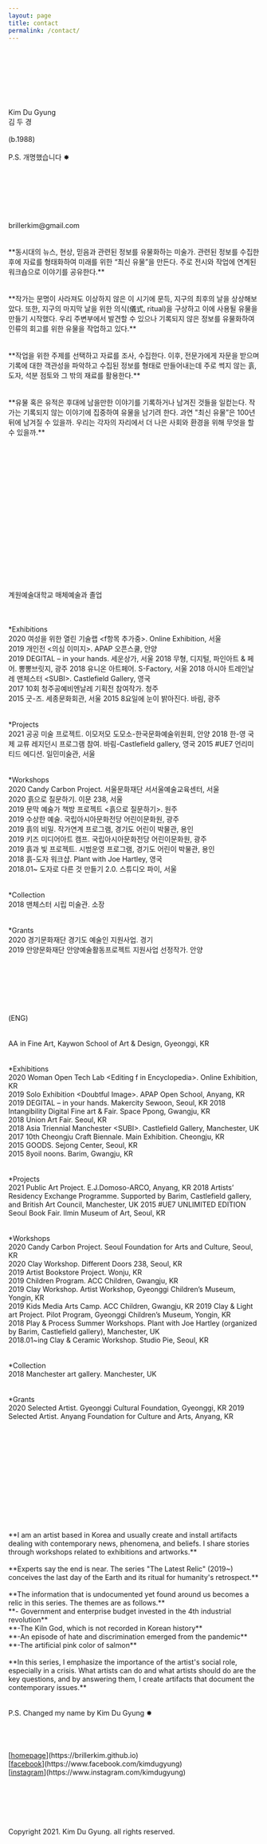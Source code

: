 ```yaml
---
layout: page
title: contact
permalink: /contact/
---
```

<br>
<br>
<br>
<br>
<br>
<br>
<br>
Kim Du Gyung<br> 
김 두 경 
<br>
<br>
(b.1988)<br>
<br>
P.S. 개명했습니다 ✸
<br>
<br>
<br>
<br>
<br>
<br>
<br>
<br>
brillerkim@gmail.com<br>
<br>
<br>
**동시대의 뉴스, 현상, 믿음과 관련된 정보를 유물화하는 미술가. 관련된 정보를 수집한 후에 자료를 형태화하여 미래를 위한 “최신 유물”을 만든다. 주로 전시와 작업에 연계된 워크숍으로 이야기를 공유한다.**<br>
<br>
<br>
**작가는 문명이 사라져도 이상하지 않은 이 시기에 문득, 지구의 최후의 날을 상상해보았다. 또한, 지구의 마지막 날을 위한 의식(儀式, ritual)을 구상하고 이에 사용될 유물을 만들기 시작했다. 우리 주변부에서 발견할 수 있으나 기록되지 않은 정보를 유물화하여 인류의 회고를 위한 유물을 작업하고 있다.**<br>
<br>
<br>
**작업을 위한 주제를 선택하고 자료를 조사, 수집한다. 이후, 전문가에게 자문을 받으며 기록에 대한 객관성을 파악하고 수집된 정보를 형태로 만들어내는데 주로 썩지 않는 흙, 도자, 석분 점토와 그 밖의 재료를 활용한다.**<br>
<br>
<br>
**유물 혹은 유적은 후대에 남을만한 이야기를 기록하거나 남겨진 것들을 일컫는다. 작가는 기록되지 않는 이야기에 집중하여 유물을 남기려 한다. 과연 "최신 유물”은 100년 뒤에 남겨질 수 있을까. 우리는 각자의 자리에서 더 나은 사회와 환경을 위해 무엇을 할 수 있을까.**<br>
<br> 
<br> 
<br>  
<br>
<br>
<br>
<br>
<br>
<br>
<br>
<br>
<br>
<br>
<br>
<br>
<br>
<br>
<br>
계원예술대학교 매체예술과 졸업 
<br>
<br>
<br>
<br>
*Exhibitions
<br>
2020 여성을 위한 열린 기술랩 &#60;f항목 추가중&#62;. Online Exhibition, 서울<br>
2019 개인전 &#60;의심 이미지&#62;. APAP 오픈스쿨, 안양<br>
2019 DEGITAL – in your hands. 세운상가, 서울  
2018 무형, 디지털, 파인아트 & 페어. 뽕뽕브릿지, 광주  
2018 유니온 아트페어. S-Factory, 서울  
2018 아시아 트레인날레 맨체스터 &#60;SUBI&#62;. Castlefield Gallery, 영국<br> 
2017 10회 청주공예비엔날레 기획전 참여작가. 청주<br> 
2015 굿-즈. 세종문화회관, 서울  
2015 8요일에 눈이 밝아진다. 바림, 광주 
<br>
<br>
<br>
*Projects
<br>
2021 공공 미술 프로젝트. 이모저모 도모소-한국문화예술위원회, 안양   
2018 한-영 국제 교류 레지던시 프로그램 참여. 바림-Castlefield gallery, 영국    
2015 #UE7 언리미티드 에디션. 일민미술관, 서울
<br>
<br>
<br>
*Workshops
<br>
2020 Candy Carbon Project. 서울문화재단 서서울예술교육센터, 서울<br>
2020 흙으로 질문하기. 이문 238, 서울<br>
2019 문막 예술가 책방 프로젝트 &#60;흙으로 질문하기&#62;. 원주<br>
2019 수상한 예술. 국립아시아문화전당 어린이문화원, 광주<br>
2019 흙의 비밀. 작가연계 프로그램, 경기도 어린이 박물관, 용인<br>
2019 키즈 미디어아트 캠프. 국립아시아문화전당 어린이문화원, 광주<br>
2019 흙과 빛 프로젝트. 시범운영 프로그램, 경기도 어린이 박물관, 용인<br>
2018 흙-도자 워크샵. Plant with Joe Hartley, 영국<br> 
2018.01~ 도자로 다른 것 만들기 2.0. 스튜디오 파이, 서울 
<br>
<br>
<br>
*Collection 
<br>
2018 맨체스터 시립 미술관. 소장
<br>
<br>
<br>
*Grants
<br>
2020 경기문화재단 경기도 예술인 지원사업. 경기<br>
2019 안양문화재단 안양예술활동프로젝트 지원사업 선정작가. 안양     
<br>
<br> 
<br>
<br>
<br>
<br>
<br>
<br>
(ENG)
<br>
<br>
<br>
AA in Fine Art, Kaywon School of Art & Design, Gyeonggi, KR  
<br>
<br>
<br>
*Exhibitions
<br>
2020 Woman Open Tech Lab &#60;Editing f in Encyclopedia&#62;. Online Exhibition, KR<br> 
2019 Solo Exhibition &#60;Doubtful Image&#62;. APAP Open School, Anyang, KR<br> 
2019 DEGITAL – in your hands. Makercity Sewoon, Seoul, KR   
2018 Intangibility Digital Fine art & Fair. Space Ppong, Gwangju, KR<br> 
2018 Union Art Fair. Seoul, KR<br> 
2018 Asia Triennial Manchester &#60;SUBI&#62;. Castlefield Gallery, Manchester, UK<br>
2017 10th Cheongju Craft Biennale. Main Exhibition. Cheongju, KR<br> 
2015 GOODS. Sejong Center, Seoul, KR<br> 
2015 8yoil noons. Barim, Gwangju, KR
<br>
<br>
<br>
*Projects
<br>
2021 Public Art Project. E.J.Domoso-ARCO, Anyang, KR     
2018 Artists’ Residency Exchange Programme. Supported by Barim, Castlefield gallery, and British Art Council, Manchester, UK   
2015 #UE7 UNLIMITED EDITION Seoul Book Fair. Ilmin Museum of Art, Seoul, KR
<br>
<br>
<br>
*Workshops
<br>
2020 Candy Carbon Project. Seoul Foundation for Arts and Culture, Seoul, KR<br>
2020 Clay Workshop. Different Doors 238, Seoul, KR<br>
2019 Artist Bookstore Project. Wonju, KR<br> 
2019 Children Program. ACC Children, Gwangju, KR<br> 
2019 Clay Workshop. Artist Workshop, Gyeonggi Children’s Museum, Yongin, KR<br>
2019 Kids Media Arts Camp. ACC Children, Gwangju, KR  
2019 Clay & Light art Project. Pilot Program, Gyeonggi Children’s Museum, Yongin, KR<br> 
2018 Play & Process Summer Workshops. Plant with Joe Hartley (organized by Barim, Castlefield gallery), Manchester, UK<br> 
2018.01~ing Clay & Ceramic Workshop. Studio Pie, Seoul, KR
<br>
<br>
<br>
*Collection 
<br>
2018 Manchester art gallery. Manchester, UK 
<br>
<br>
<br>
*Grants
<br>
2020 Selected Artist. Gyeonggi Cultural Foundation, Gyeonggi, KR   
2019 Selected Artist. Anyang Foundation for Culture and Arts, Anyang, KR   
<br>
<br>  
<br>
<br>
<br>
<br>
<br>
<br>
<br>
<br>
<br>
<br>
<br>
<br>
**I am an artist based in Korea and usually create and install artifacts dealing with contemporary news, phenomena, and beliefs. I share stories through workshops related to exhibitions and artworks.**<br>
<br>
**Experts say the end is near. The series "The Latest Relic" (2019~) conceives the last day of the Earth and its ritual for humanity's retrospect.**<br>
<br>
**The information that is undocumented yet found around us becomes a relic in this series. The themes are as follows.**<br>
**- Government and enterprise budget invested in the 4th industrial revolution**<br>
**-The Kiln God, which is not recorded in Korean history**<br>
**-An episode of hate and discrimination emerged from the pandemic**<br>
**-The artificial pink color of salmon**<br>
<br>
**In this series, I emphasize the importance of the artist's social role, especially in a crisis. What artists can do and what artists should do are the key questions, and by answering them, I create artifacts that document the contemporary issues.**<br>
<br>
<br>
P.S. Changed my name by Kim Du Gyung ✸ 
<br>
<br>
<br>
<br>
<br>
[<U>homepage</U>](https://brillerkim.github.io)<br>
[<U>facebook</U>](https://www.facebook.com/kimdugyung)<br>
[<U>instagram</U>](https://www.instagram.com/kimdugyung)<br>
<br>
<br>
<br>
<br>
<br>
<br>
Copyright 2021. Kim Du Gyung. all rights reserved.
<br>
<br>
<br>
<br>